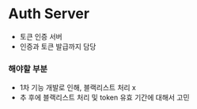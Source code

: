 # Auth Server

- 토큰 인증 서버
- 인증과 토큰 발급까지 담당

### 해야할 부분

- 1차 기능 개발로 인해, 블랙리스트 처리 x
- 추 후에 블랙리스트 처리 및 token 유효 기간에 대해서 고민